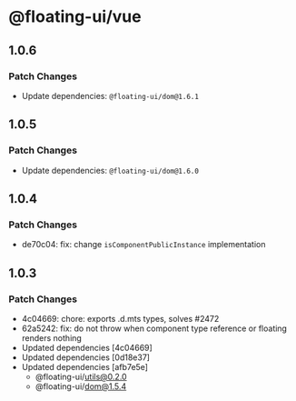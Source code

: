# @floating-ui/vue

## 1.0.6

### Patch Changes

- Update dependencies: `@floating-ui/dom@1.6.1`

## 1.0.5

### Patch Changes

- Update dependencies: `@floating-ui/dom@1.6.0`

## 1.0.4

### Patch Changes

- de70c04: fix: change `isComponentPublicInstance` implementation

## 1.0.3

### Patch Changes

- 4c04669: chore: exports .d.mts types, solves #2472
- 62a5242: fix: do not throw when component type reference or floating renders nothing
- Updated dependencies [4c04669]
- Updated dependencies [0d18e37]
- Updated dependencies [afb7e5e]
  - @floating-ui/utils@0.2.0
  - @floating-ui/dom@1.5.4

